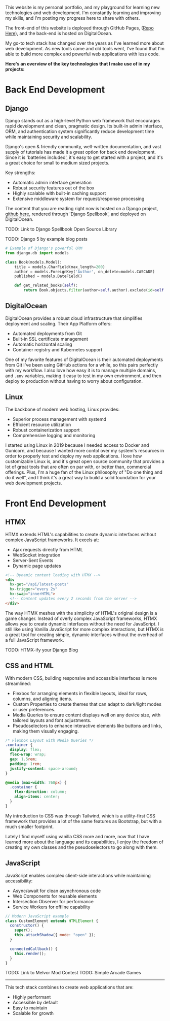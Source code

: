 This website is my personal portfolio, and my playground for learning new technologies and web development. I'm constantly learning and improving my skills, and I'm posting my progress here to share with others.

The front-end of this website is deployed through GitHub Pages, ([Repo Here](https://github.com/smattymatty/smattymatty.github.io)), and the back-end is hosted on DigitalOcean. 

My go-to tech stack has changed over the years as I've learned more about web development. As new tools came and old tools went, I've found that I'm able to build more complex and powerful web applications with less code. 

**Here's an overview of the key technologies that I make use of in my projects:**

# Back End Development

## Django

Django stands out as a high-level Python web framework that encourages rapid development and clean, pragmatic design. Its built-in admin interface, ORM, and authentication system significantly reduce development time while maintaining security and scalability.

Django's open & friendly community, well-written documentation, and vast supply of tutorials has made it a great option for back end development. Since it is 'batteries included', it's easy to get started with a project, and it's a great choice for small to medium sized projects.

Key strengths:

- Automatic admin interface generation
- Robust security features out of the box
- Highly scalable with built-in caching support
- Extensive middleware system for request/response processing

The content that you are reading right now is hosted on a Django project, [github here](https://github.com/smattymatty/portfolio_server/blob/master/B_markdown_files/introduction.md), rendered through 'Django Spellbook', and deployed on DigitalOcean.

TODO: Link to Django Spellbook Open Source Library

TODO: Django 5 by example blog posts

```python
# Example of Django's powerful ORM
from django.db import models

class Book(models.Model):
    title = models.CharField(max_length=200)
    author = models.ForeignKey('Author', on_delete=models.CASCADE)
    published = models.DateField()

    def get_related_books(self):
        return Book.objects.filter(author=self.author).exclude(id=self.id)
```

## DigitalOcean

DigitalOcean provides a robust cloud infrastructure that simplifies deployment and scaling. Their App Platform offers:

- Automated deployments from Git
- Built-in SSL certificate management
- Automatic horizontal scaling
- Container registry and Kubernetes support

One of my favorite features of DigitalOcean is their automated deployments from Git I've been using GitHub actions for a while, so this pairs perfectly with my workflow. I also love how easy it is to manage multiple domains, and `.env` variables, making it easy to test in my own environment, and then deploy to production without having to worry about configuration.

## Linux

The backbone of modern web hosting, Linux provides:

- Superior process management with systemd
- Efficient resource utilization
- Robust containerization support
- Comprehensive logging and monitoring

I started using Linux in 2019 because I needed access to Docker and Gunicorn, and because I wanted more contol over my system's resources in order to properly test and deploy my web applications. I love how customizable Linux is, and it's great open source community that provides a lot of great tools that are often on par with, or better than, commercial offerings. Plus, I'm a huge fan of the Linux philosophy of "Do one thing and do it well", and I think it's a great way to build a solid foundation for your web development projects.

# Front End Development

## HTMX

HTMX extends HTML's capabilities to create dynamic interfaces without complex JavaScript frameworks. It excels at:

- Ajax requests directly from HTML
- WebSocket integration
- Server-Sent Events
- Dynamic page updates

```html
<!-- Dynamic content loading with HTMX -->
<div 
  hx-get="/api/latest-posts" 
  hx-trigger="every 2s" 
  hx-swap="innerHTML">
  <!-- Content updates every 2 seconds from the server -->
</div>
```

The way HTMX meshes with the simplicity of HTML's original design is a game changer. Instead of overly complex JavaScript frameworks, HTMX allows you to create dynamic interfaces without the need for JavaScript. I still like using Vanilla JavaScript for more complex interactions, but HTMX is a great tool for creating simple, dynamic interfaces without the overhead of a full JavaScript framework.

TODO: HTMX-ify your Django Blog

## CSS and HTML

With modern CSS, building responsive and accessible interfaces is more streamlined:

- Flexbox for arranging elements in flexible layouts, ideal for rows, columns, and aligning items.
- Custom Properties to create themes that can adapt to dark/light modes or user preferences.
- Media Queries to ensure content displays well on any device size, with tailored layouts and font adjustments.
- Pseudoselectors to enhance interactive elements like buttons and links, making them visually engaging.

```css
/* Flexbox Layout with Media Queries */
.container {
  display: flex;
  flex-wrap: wrap;
  gap: 1.5rem;
  padding: 1rem;
  justify-content: space-around;
}

@media (max-width: 768px) {
  .container {
    flex-direction: column;
    align-items: center;
  }
}
```

My introduction to CSS was through Tailwind, which is a utility-first CSS framework that provides a lot of the same features as Bootstrap, but with a much smaller footprint.

Lately I find myself using vanilla CSS more and more, now that I have learned more about the language and its capabilities, I enjoy the freedom of creating my own classes and the pseudoselectors to go along with them.

## JavaScript

JavaScript enables complex client-side interactions while maintaining accessibility:

- Async/await for clean asynchronous code
- Web Components for reusable elements
- Intersection Observer for performance
- Service Workers for offline capability

```javascript
// Modern JavaScript example
class CustomElement extends HTMLElement {
  constructor() {
    super();
    this.attachShadow({ mode: "open" });
  }

  connectedCallback() {
    this.render();
  }
}
```

TODO: Link to Melvor Mod Contest
TODO: Simple Arcade Games

---

This tech stack combines to create web applications that are:

- Highly performant
- Accessible by default
- Easy to maintain
- Scalable for growth
